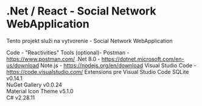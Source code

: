 # .Net / React - Social Network WebApplication
Tento projekt služi na vytvorenie - Social Network WebApplication

Code - "Reactivities"
Tools (optional)-
Postman - https://www.postman.com/ 
.Net 8.0 - https://dotnet.microsoft.com/en-us/download 
Note.js - https://nodejs.org/en/download 
Visual Studio Code - https://code.visualstudio.com/ 
Extensions pre Visual Studio Code 
        SQLite  v0.14.1   
        NuGet Gallery  v0.0.24   
        Material Icon Theme  v5.1.0   
        C#  v2.28.11   
